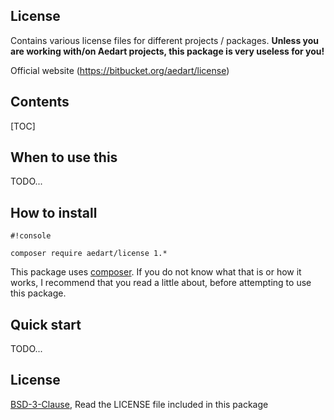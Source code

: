 ## License ##

Contains various license files for different projects / packages. __Unless you are working with/on Aedart projects, this package is very useless for you!__

Official website (https://bitbucket.org/aedart/license)

## Contents ##

[TOC]

## When to use this ##

TODO...

## How to install ##

```
#!console

composer require aedart/license 1.*
```

This package uses [composer](https://getcomposer.org/). If you do not know what that is or how it works, I recommend that you read a little about, before attempting to use this package.

## Quick start ##

TODO...

## License ##

[BSD-3-Clause](http://spdx.org/licenses/BSD-3-Clause), Read the LICENSE file included in this package